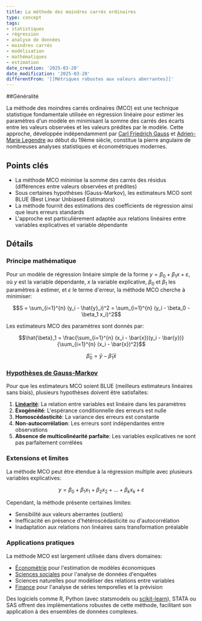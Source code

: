 ```yaml
---
title: La méthode des moindres carrés ordinaires
type: concept
tags:
- statistiques
- régression
- analyse de données
- moindres carrés
- modélisation
- mathématiques
- estimation
date_creation: '2025-03-20'
date_modification: '2025-03-20'
differentFrom: '[[Métriques robustes aux valeurs aberrantes]]'
---
```

##Généralité

La méthode des moindres carrés ordinaires (MCO) est une technique statistique fondamentale utilisée en régression linéaire pour estimer les paramètres d'un modèle en minimisant la somme des carrés des écarts entre les valeurs observées et les valeurs prédites par le modèle. Cette approche, développée indépendamment par [Carl Friedrich Gauss](https://fr.wikipedia.org/wiki/Carl_Friedrich_Gauss) et [Adrien-Marie Legendre](https://fr.wikipedia.org/wiki/Adrien-Marie_Legendre) au début du 19ème siècle, constitue la pierre angulaire de nombreuses analyses statistiques et économétriques modernes.

## Points clés

- La méthode MCO minimise la somme des carrés des résidus (différences entre valeurs observées et prédites)
- Sous certaines hypothèses (Gauss-Markov), les estimateurs MCO sont BLUE (Best Linear Unbiased Estimators)
- La méthode fournit des estimations des coefficients de régression ainsi que leurs erreurs standards
- L'approche est particulièrement adaptée aux relations linéaires entre variables explicatives et variable dépendante

## Détails

### Principe mathématique

Pour un modèle de régression linéaire simple de la forme $y = \beta_0 + \beta_1 x + \varepsilon$, où $y$ est la variable dépendante, $x$ la variable explicative, $\beta_0$ et $\beta_1$ les paramètres à estimer, et $\varepsilon$ le terme d'erreur, la méthode MCO cherche à minimiser:

$$S = \sum_{i=1}^{n} (y_i - \hat{y}_i)^2 = \sum_{i=1}^{n} (y_i - \beta_0 - \beta_1 x_i)^2$$

Les estimateurs MCO des paramètres sont donnés par:

$$\hat{\beta}_1 = \frac{\sum_{i=1}^{n} (x_i - \bar{x})(y_i - \bar{y})}{\sum_{i=1}^{n} (x_i - \bar{x})^2}$$

$$\hat{\beta}_0 = \bar{y} - \hat{\beta}_1 \bar{x}$$

### [Hypothèses de Gauss-Markov](https://fr.wikipedia.org/wiki/Hypothèses_de_Gauss-Markov)

Pour que les estimateurs MCO soient BLUE (meilleurs estimateurs linéaires sans biais), plusieurs hypothèses doivent être satisfaites:

1. **[Linéarité](https://fr.wikipedia.org/wiki/Linéarité)**: La relation entre variables est linéaire dans les paramètres
2. **Exogénéité**: L'espérance conditionnelle des erreurs est nulle
3. **Homoscédasticité**: La variance des erreurs est constante
4. **Non-autocorrélation**: Les erreurs sont indépendantes entre observations
5. **Absence de multicolinéarité parfaite**: Les variables explicatives ne sont pas parfaitement corrélées

### Extensions et limites

La méthode MCO peut être étendue à la régression multiple avec plusieurs variables explicatives:

$$y = \beta_0 + \beta_1 x_1 + \beta_2 x_2 + ... + \beta_k x_k + \varepsilon$$

Cependant, la méthode présente certaines limites:
- Sensibilité aux valeurs aberrantes (outliers)
- Inefficacité en présence d'hétéroscédasticité ou d'autocorrélation
- Inadaptation aux relations non linéaires sans transformation préalable

### Applications pratiques

La méthode MCO est largement utilisée dans divers domaines:
- [Économétrie](https://fr.wikipedia.org/wiki/Économétrie) pour l'estimation de modèles économiques
- [Sciences sociales](https://fr.wikipedia.org/wiki/Sciences_sociales) pour l'analyse de données d'enquêtes
- Sciences naturelles pour modéliser des relations entre variables
- [Finance](https://fr.wikipedia.org/wiki/Finance) pour l'analyse de séries temporelles et la prévision

Des logiciels comme R, Python (avec statsmodels ou [scikit-learn](https://fr.wikipedia.org/wiki/scikit-learn)), STATA ou SAS offrent des implémentations robustes de cette méthode, facilitant son application à des ensembles de données complexes.